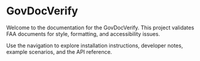 # GovDocVerify

Welcome to the documentation for the GovDocVerify. This project validates FAA documents for style, formatting, and accessibility issues.

Use the navigation to explore installation instructions, developer notes, example scenarios, and the API reference.
